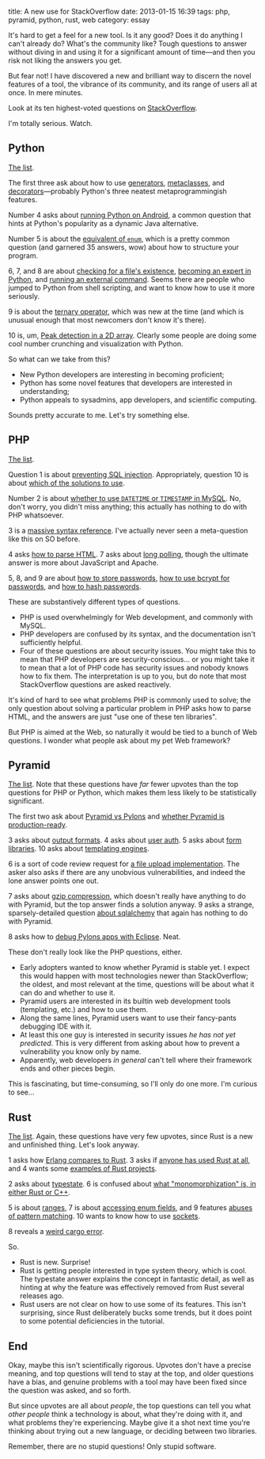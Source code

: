title: A new use for StackOverflow
date: 2013-01-15 16:39
tags: php, pyramid, python, rust, web
category: essay

It's hard to get a feel for a new tool.  Is it any good?  Does it do anything I can't already do?  What's the community like?  Tough questions to answer without diving in and using it for a significant amount of time—and then you risk not liking the answers you get.

But fear not!  I have discovered a new and brilliant way to discern the novel features of a tool, the vibrance of its community, and its range of users all at once.  In mere minutes.

Look at its ten highest-voted questions on [StackOverflow][].

I'm totally serious.  Watch.

<!-- more -->


## Python

[The list](http://stackoverflow.com/questions/tagged/python?sort=votes&pagesize=10).

The first three ask about how to use [generators](http://stackoverflow.com/questions/231767/the-python-yield-keyword-explained), [metaclasses](http://stackoverflow.com/questions/100003/what-is-a-metaclass-in-python), and [decorators](http://stackoverflow.com/questions/739654/understanding-python-decorators)—probably Python's three neatest metaprogrammingish features.

Number 4 asks about [running Python on Android](http://stackoverflow.com/questions/101754/is-there-any-way-to-run-python-on-android), a common question that hints at Python's popularity as a dynamic Java alternative.

Number 5 is about the [equivalent of `enum`](http://stackoverflow.com/questions/36932/whats-the-best-way-to-implement-an-enum-in-python), which is a pretty common question (and garnered 35 answers, wow) about how to structure your program.

6, 7, and 8 are about [checking for a file's existence](http://stackoverflow.com/questions/82831/how-do-i-check-if-a-file-exists-using-python), [becoming an expert in Python](http://stackoverflow.com/questions/2573135/python-progression-path-from-apprentice-to-guru), and [running an external command](http://stackoverflow.com/questions/89228/calling-an-external-command-in-python).  Seems there are people who jumped to Python from shell scripting, and want to know how to use it more seriously.

9 is about the [ternary operator](http://stackoverflow.com/questions/394809/ternary-conditional-operator-in-python), which was new at the time (and which is unusual enough that most newcomers don't know it's there).

10 is, um, [Peak detection in a 2D array](http://stackoverflow.com/questions/3684484/peak-detection-in-a-2d-array).  Clearly some people are doing some cool number crunching and visualization with Python.

So what can we take from this?

* New Python developers are interesting in becoming proficient;
* Python has some novel features that developers are interested in understanding;
* Python appeals to sysadmins, app developers, and scientific computing.

Sounds pretty accurate to me.  Let's try something else.


## PHP

[The list](http://stackoverflow.com/questions/tagged/php?sort=votes&pagesize=10).

Question 1 is about [preventing SQL injection](http://stackoverflow.com/questions/60174/how-to-prevent-sql-injection-in-php).  Appropriately, question 10 is about [which of the solutions to use](http://stackoverflow.com/questions/13569/mysqli-or-pdo-what-are-the-pros-and-cons).

Number 2 is about [whether to use `DATETIME` or `TIMESTAMP` in MySQL](http://stackoverflow.com/questions/409286/datetime-vs-timestamp).  No, don't worry, you didn't miss anything; this actually has nothing to do with PHP whatsoever.

3 is a [massive syntax reference](http://stackoverflow.com/questions/3737139/reference-what-does-this-symbol-mean-in-php).  I've actually never seen a meta-question like this on SO before.

4 asks [how to parse HTML](http://stackoverflow.com/questions/3577641/how-to-parse-and-process-html-xml-with-php).  7 asks about [long polling](http://stackoverflow.com/questions/333664/simple-long-polling-example-code), though the ultimate answer is more about JavaScript and Apache.

5, 8, and 9 are about [how to store passwords](http://stackoverflow.com/questions/2283937/how-should-i-ethically-approach-user-password-storage-for-later-plaintext-retrie), [how to use bcrypt for passwords](http://stackoverflow.com/questions/4795385/how-do-you-use-bcrypt-for-hashing-passwords-in-php), and [how to hash passwords](http://stackoverflow.com/questions/401656/secure-hash-and-salt-for-php-passwords).

These are substantively different types of questions.

* PHP is used overwhelmingly for Web development, and commonly with MySQL.
* PHP developers are confused by its syntax, and the documentation isn't sufficiently helpful.
* Four of these questions are about security issues.  You might take this to mean that PHP developers are security-conscious...  or you might take it to mean that a lot of PHP code has security issues and nobody knows how to fix them.  The interpretation is up to you, but do note that most StackOverflow questions are asked reactively.

It's kind of hard to see what problems PHP is commonly used to solve; the only question about solving a particular problem in PHP asks how to parse HTML, and the answers are just "use one of these ten libraries".

But PHP is aimed at the Web, so naturally it would be tied to a bunch of Web questions.  I wonder what people ask about my pet Web framework?


## Pyramid

[The list](http://stackoverflow.com/questions/tagged/pyramid?sort=votes&pagesize=10).  Note that these questions have _far_ fewer upvotes than the top questions for PHP or Python, which makes them less likely to be statistically significant.

The first two ask about [Pyramid vs Pylons](http://stackoverflow.com/questions/4313715/should-i-use-pylons-or-pyramid) and [whether Pyramid is production-ready](http://stackoverflow.com/questions/4482879/is-pyramid-ready-recommended-for-prime-time).

3 asks about [output formats](http://stackoverflow.com/questions/4633320/is-there-a-better-way-to-switch-between-html-and-json-output-in-pyramid).  4 asks about [user auth](http://stackoverflow.com/questions/7792769/user-authentication-in-pyramid).  5 asks about [form libraries](http://stackoverflow.com/questions/5665541/pyramid-simpleform-or-deform).  10 asks about [templating engines](http://stackoverflow.com/questions/5321789/python-template-engines-chameleon-vs-jinja2).

6 is a sort of code review request for [a file upload implementation](http://stackoverflow.com/questions/6836029/help-improve-my-file-upload-method-pyramid-framework).  The asker also asks if there are any unobvious vulnerabilities, and indeed the lone answer points one out.

7 asks about [gzip compression](http://stackoverflow.com/questions/6618985/gzipping-all-http-traffic-with-pyramid), which doesn't really have anything to do with Pyramid, but the top answer finds a solution anyway.  9 asks a strange, sparsely-detailed question [about sqlalchemy](http://stackoverflow.com/questions/8024602/sqlalchemy-staledataerror-on-deleting-items-inserted-via-orm-sqlalchemy-orm-exc) that again has nothing to do with Pyramid.

8 asks how to [debug Pylons apps with Eclipse](http://stackoverflow.com/questions/147650/debug-pylons-application-through-eclipse).  Neat.

These don't really look like the PHP questions, either.

* Early adopters wanted to know whether Pyramid is stable yet.  I expect this would happen with most technologies newer than StackOverflow; the oldest, and most relevant at the time, questions will be about what it can do and whether to use it.
* Pyramid users are interested in its builtin web development tools (templating, etc.) and how to use them.
* Along the same lines, Pyramid users want to use their fancy-pants debugging IDE with it.
* At least this one guy is interested in security issues _he has not yet predicted_.  This is very different from asking about how to prevent a vulnerability you know only by name.
* Apparently, web developers _in general_ can't tell where their framework ends and other pieces begin.

This is fascinating, but time-consuming, so I'll only do one more.  I'm curious to see...


## Rust

[The list](http://stackoverflow.com/questions/tagged/rust?sort=votes&pagesize=10).  Again, these questions have very few upvotes, since Rust is a new and unfinished thing.  Let's look anyway.

1 asks how [Erlang compares to Rust](http://stackoverflow.com/questions/9339560/erlang-versus-go-versus-rust-comparison).  3 asks if [anyone has used Rust at all](http://stackoverflow.com/questions/4419433/any-one-tried-mozillas-programming-language-rust-yet), and 4 wants some [examples of Rust projects](http://stackoverflow.com/questions/9350125/applications-and-libraries-written-in-rust).

2 asks about [typestate](http://stackoverflow.com/questions/3210025/what-is-typestate).  6 is confused about [what "monomorphization" is, in either Rust or C++](http://stackoverflow.com/questions/14189604/what-is-monomorphisation-with-context-to-c).

5 is about [ranges](http://stackoverflow.com/questions/9271970/how-do-you-make-a-range-in-rust), 7 is about [accessing enum fields](http://stackoverflow.com/questions/9109872/rust-how-to-access-user-defined-types-instance), and 9 features [abuses of pattern matching](http://stackoverflow.com/questions/9282805/rust-pattern-matching-over-a-vector).  10 wants to know how to use [sockets](http://stackoverflow.com/questions/8984174/sockets-in-rust).

8 reveals a [weird cargo error](http://stackoverflow.com/questions/9646490/rust-cargo-init-occur-signature-verification-failed).

So.

* Rust is new.  Surprise!
* Rust is getting people interested in type system theory, which is cool.  The typestate answer explains the concept in fantastic detail, as well as hinting at why the feature was effectively removed from Rust several releases ago.
* Rust users are not clear on how to use some of its features.  This isn't surprising, since Rust deliberately bucks some trends, but it does point to some potential deficiencies in the tutorial.


## End

Okay, maybe this isn't scientifically rigorous.  Upvotes don't have a precise meaning, and top questions will tend to stay at the top, and older questions have a bias, and genuine problems with a tool may have been fixed since the question was asked, and so forth.

But since upvotes are all about _people_, the top questions can tell you what _other people_ think a technology is about, what they're doing with it, and what problems they're experiencing.  Maybe give it a shot next time you're thinking about trying out a new language, or deciding between two libraries.

Remember, there are no stupid questions!  Only stupid software.


[StackOverflow]: http://www.stackoverflow.com/
